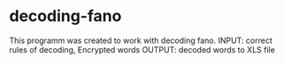 # decoding-fano

This programm was created to work with decoding fano. 
INPUT: correct rules of decoding, Encrypted words
OUTPUT: decoded words to XLS file
